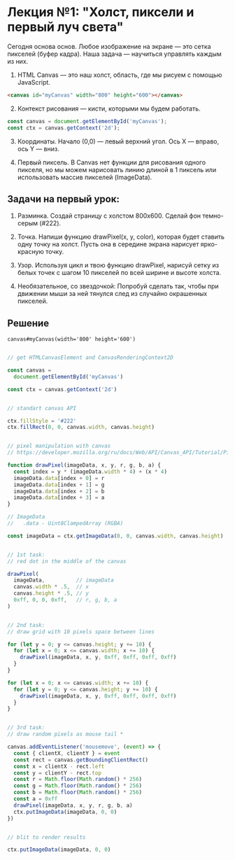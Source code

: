 # Лекция №1: "Холст, пиксели и первый луч света"

Сегодня основа основ. Любое изображение на экране — это сетка пикселей (буфер кадра). Наша задача — научиться управлять каждым из них.

1. HTML Canvas — это наш холст, область, где мы рисуем с помощью JavaScript.

```html
<canvas id="myCanvas" width="800" height="600"></canvas>
```

2. Контекст рисования — кисти, которыми мы будем работать.

```javascript
const canvas = document.getElementById('myCanvas');
const ctx = canvas.getContext('2d');
```

3. Координаты. Начало (0,0) — левый верхний угол. Ось X — вправо, ось Y — вниз.

4. Первый пиксель. В Canvas нет функции для рисования одного пикселя, но мы можем нарисовать линию длиной в 1 пиксель или использовать массив пикселей (ImageData).


## Задачи на первый урок:

1. Разминка. Создай страницу с холстом 800x600. Сделай фон темно-серым (#222).

2. Точка. Напиши функцию drawPixel(x, y, color), которая будет ставить одну точку на холст. Пусть она в середине экрана нарисует ярко-красную точку.

3. Узор. Используя цикл и твою функцию drawPixel, нарисуй сетку из белых точек с шагом 10 пикселей по всей ширине и высоте холста.

4. Необязательное, со звездочкой: Попробуй сделать так, чтобы при движении мыши за ней тянулся след из случайно окрашенных пикселей.


## Решение

```pug
canvas#myCanvas(width='800' height='600')
```

```javascript

// get HTMLCanvasElement and CanvasRenderingContext2D

const canvas =
  document.getElementById('myCanvas')

const ctx = canvas.getContext('2d')


// standart canvas API

ctx.fillStyle = '#222'
ctx.fillRect(0, 0, canvas.width, canvas.height)


// pixel manipulation with canvas
// https://developer.mozilla.org/ru/docs/Web/API/Canvas_API/Tutorial/Pixel_manipulation_with_canvas

function drawPixel(imageData, x, y, r, g, b, a) {
  const index = y * (imageData.width * 4) + (x * 4)
  imageData.data[index + 0] = r
  imageData.data[index + 1] = g
  imageData.data[index + 2] = b
  imageData.data[index + 3] = a
}

// ImageData
//   .data - Uint8ClampedArray (RGBA)

const imageData = ctx.getImageData(0, 0, canvas.width, canvas.height)


// 1st task:
// red dot in the middle of the canvas

drawPixel(
  imageData,          // imageData
  canvas.width * .5,  // x
  canvas.height * .5, // y
  0xff, 0, 0, 0xff,   // r, g, b, a
)


// 2nd task:
// draw grid with 10 pixels space between lines

for (let y = 0; y <= canvas.height; y += 10) {
  for (let x = 0; x <= canvas.width; x += 10) {
    drawPixel(imageData, x, y, 0xff, 0xff, 0xff, 0xff)
  }
}

for (let x = 0; x <= canvas.width; x += 10) {
  for (let y = 0; y <= canvas.height; y += 10) {
    drawPixel(imageData, x, y, 0xff, 0xff, 0xff, 0xff)
  }
}


// 3rd task:
// draw random pixels as mouse tail *

canvas.addEventListener('mousemove', (event) => {
  const { clientX, clientY } = event
  const rect = canvas.getBoundingClientRect()
  const x = clientX - rect.left
  const y = clientY - rect.top
  const r = Math.floor(Math.random() * 256)
  const g = Math.floor(Math.random() * 256)
  const b = Math.floor(Math.random() * 256)
  const a = 0xff
  drawPixel(imageData, x, y, r, g, b, a)
  ctx.putImageData(imageData, 0, 0)
})


// blit to render results

ctx.putImageData(imageData, 0, 0)

```

